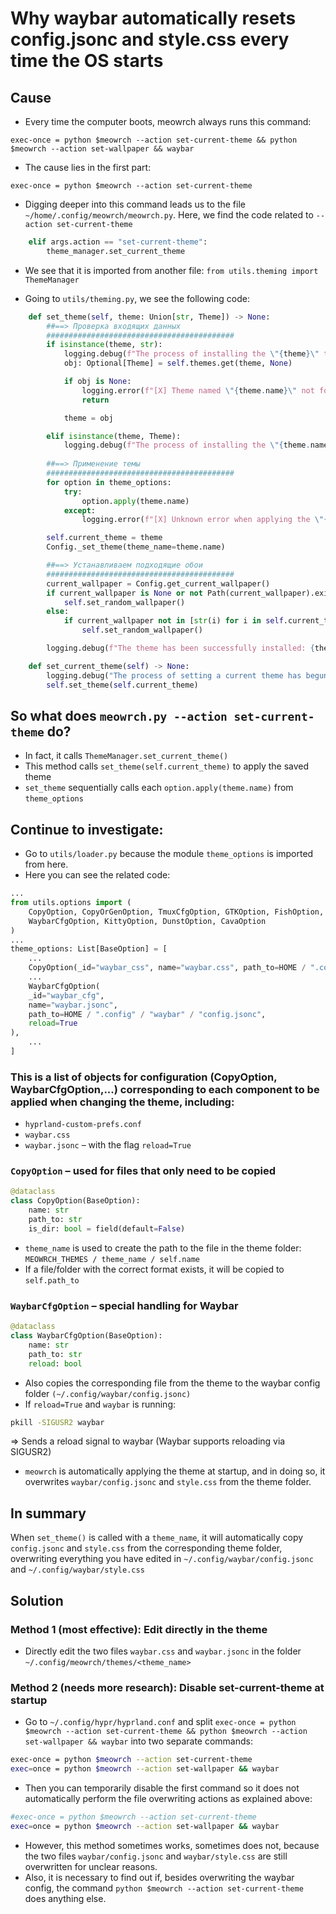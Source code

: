 # Why waybar automatically resets config.jsonc and style.css every time the OS starts

## Cause

- Every time the computer boots, meowrch always runs this command:

```exec-once = python $meowrch --action set-current-theme && python $meowrch --action set-wallpaper && waybar```

- The cause lies in the first part:

```exec-once = python $meowrch --action set-current-theme```

- Digging deeper into this command leads us to the file ```~/home/.config/meowrch/meowrch.py```. Here, we find the code related to ```--action set-current-theme```

```python
    elif args.action == "set-current-theme":
        theme_manager.set_current_theme
```

- We see that it is imported from another file: ```from utils.theming import ThemeManager```

- Going to ```utils/theming.py```, we see the following code:

```python
    def set_theme(self, theme: Union[str, Theme]) -> None:
        ##==> Проверка входящих данных
        ##########################################
        if isinstance(theme, str):
            logging.debug(f"The process of installing the \"{theme}\" theme has begun")
            obj: Optional[Theme] = self.themes.get(theme, None)

            if obj is None:
                logging.error(f"[X] Theme named \"{theme.name}\" not found")
                return

            theme = obj

        elif isinstance(theme, Theme):
            logging.debug(f"The process of installing the \"{theme.name}\" theme has begun")
            
        ##==> Применение темы
        ##########################################
        for option in theme_options:
            try:
                option.apply(theme.name)
            except:
                logging.error(f"[X] Unknown error when applying the \"{option._id}\" config: {traceback.format_exc()}")

        self.current_theme = theme
        Config._set_theme(theme_name=theme.name)

        ##==> Устанавливаем подходящие обои
        ##########################################
        current_wallpaper = Config.get_current_wallpaper()
        if current_wallpaper is None or not Path(current_wallpaper).exists():
            self.set_random_wallpaper()
        else:
            if current_wallpaper not in [str(i) for i in self.current_theme.available_wallpapers]:
                self.set_random_wallpaper()

        logging.debug(f"The theme has been successfully installed: {theme.name}")

    def set_current_theme(self) -> None:
        logging.debug("The process of setting a current theme has begun")
        self.set_theme(self.current_theme)
```

## So what does ```meowrch.py --action set-current-theme``` do?

- In fact, it calls ```ThemeManager.set_current_theme()```
- This method calls ```set_theme(self.current_theme)``` to apply the saved theme
- ```set_theme``` sequentially calls each ```option.apply(theme.name)``` from ```theme_options```

## Continue to investigate:

- Go to ```utils/loader.py``` because the module ```theme_options``` is imported from here.
- Here you can see the related code:

```python
...
from utils.options import (
    CopyOption, CopyOrGenOption, TmuxCfgOption, GTKOption, FishOption, 
    WaybarCfgOption, KittyOption, DunstOption, CavaOption
)
...
theme_options: List[BaseOption] = [
    ...
    CopyOption(_id="waybar_css", name="waybar.css", path_to=HOME / ".config" / "waybar" / "style.css", xorg_needed=False),
    ...
    WaybarCfgOption(
    _id="waybar_cfg", 
    name="waybar.jsonc", 
    path_to=HOME / ".config" / "waybar" / "config.jsonc",
    reload=True
),
    ...
]
```

### This is a list of objects for configuration (CopyOption, WaybarCfgOption,...) corresponding to each component to be applied when changing the theme, including:

- ```hyprland-custom-prefs.conf```
- ```waybar.css```
- ```waybar.jsonc``` – with the flag ```reload=True```

### ```CopyOption``` – used for files that only need to be copied

```python
@dataclass
class CopyOption(BaseOption):
    name: str
    path_to: str
    is_dir: bool = field(default=False)
```

- ```theme_name``` is used to create the path to the file in the theme folder: ```MEOWRCH_THEMES / theme_name / self.name```
- If a file/folder with the correct format exists, it will be copied to ```self.path_to```

### ```WaybarCfgOption``` – special handling for Waybar

```python
@dataclass
class WaybarCfgOption(BaseOption):
    name: str
    path_to: str
    reload: bool
```

- Also copies the corresponding file from the theme to the waybar config folder ```(~/.config/waybar/config.jsonc)```
- If ```reload=True``` and ```waybar``` is running:

```bash
pkill -SIGUSR2 waybar
```

=> Sends a reload signal to waybar (Waybar supports reloading via SIGUSR2)

- ```meowrch``` is automatically applying the theme at startup, and in doing so, it overwrites ```waybar/config.jsonc``` and ```style.css``` from the theme folder.

## In summary

When ```set_theme()``` is called with a ```theme_name```, it will automatically copy ```config.jsonc``` and ```style.css``` from the corresponding theme folder, overwriting everything you have edited in ```~/.config/waybar/config.jsonc``` and ```~/.config/waybar/style.css```

## Solution

### Method 1 (most effective): Edit directly in the theme

- Directly edit the two files ```waybar.css``` and ```waybar.jsonc``` in the folder ```~/.config/meowrch/themes/<theme_name>```

### Method 2 (needs more research): Disable set-current-theme at startup

- Go to ```~/.config/hypr/hyprland.conf``` and split ```exec-once = python $meowrch --action set-current-theme && python $meowrch --action set-wallpaper && waybar``` into two separate commands:

```bash
exec-once = python $meowrch --action set-current-theme
exec=once = python $meowrch --action set-wallpaper && waybar
```

- Then you can temporarily disable the first command so it does not automatically perform the file overwriting actions as explained above:

```bash
#exec-once = python $meowrch --action set-current-theme
exec=once = python $meowrch --action set-wallpaper && waybar
```

- However, this method sometimes works, sometimes does not, because the two files ```waybar/config.jsonc``` and ```waybar/style.css``` are still overwritten for unclear reasons.
- Also, it is necessary to find out if, besides overwriting the waybar config, the command ```python $meowrch --action set-current-theme``` does anything else. 